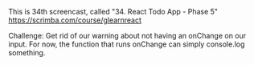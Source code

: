 This is 34th screencast, called "34. React Todo App - Phase 5"<br />
https://scrimba.com/course/glearnreact



Challenge: Get rid of our warning about not having an onChange on our input. For now, the function that runs onChange can simply console.log something.
 
